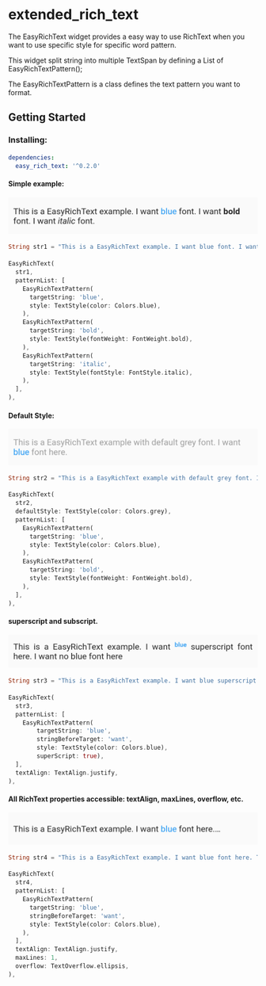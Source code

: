 # extended_rich_text

The EasyRichText widget provides a easy way to use RichText when you want to use specific style for specific word pattern.

This widget split string into multiple TextSpan by defining a List of EasyRichTextPattern();

The EasyRichTextPattern is a class defines the text pattern you want to format.

## Getting Started

### Installing:

```yaml
dependencies:
  easy_rich_text: '^0.2.0'
```



#### Simple example:

![alt text](https://github.com/2000calories/flutter_easy_rich_text/blob/master/screen_shots/simple.png)

```dart
String str1 = "This is a EasyRichText example. I want blue font. I want bold font. I want italic font. ";

EasyRichText(
  str1,
  patternList: [
    EasyRichTextPattern(
      targetString: 'blue',
      style: TextStyle(color: Colors.blue),
    ),
    EasyRichTextPattern(
      targetString: 'bold',
      style: TextStyle(fontWeight: FontWeight.bold),
    ),
    EasyRichTextPattern(
      targetString: 'italic',
      style: TextStyle(fontStyle: FontStyle.italic),
    ),
  ],
),
```

#### Default Style:

![alt text](https://github.com/2000calories/flutter_easy_rich_text/blob/master/screen_shots/default%20style.png)

```dart
String str2 = "This is a EasyRichText example with default grey font. I want blue font here.";

EasyRichText(
  str2,
  defaultStyle: TextStyle(color: Colors.grey),
  patternList: [
    EasyRichTextPattern(
      targetString: 'blue',
      style: TextStyle(color: Colors.blue),
    ),
    EasyRichTextPattern(
      targetString: 'bold',
      style: TextStyle(fontWeight: FontWeight.bold),
    ),
  ],
),
```

#### superscript and subscript.

![alt text](https://github.com/2000calories/flutter_easy_rich_text/blob/master/screen_shots/superscript.png)

```dart
String str3 = "This is a EasyRichText example. I want blue superscript font here. I want no blue font here";

EasyRichText(
  str3,
  patternList: [
    EasyRichTextPattern(
        targetString: 'blue',
        stringBeforeTarget: 'want',
        style: TextStyle(color: Colors.blue),
        superScript: true),
  ],
  textAlign: TextAlign.justify,
),
```

#### All RichText properties accessible: textAlign, maxLines, overflow, etc.

![alt text](https://github.com/2000calories/flutter_easy_rich_text/blob/master/screen_shots/rich%20text%20overflow.png)

```dart
String str4 = "This is a EasyRichText example. I want blue font here. TextOverflow.ellipsis, TextAlign.justify, maxLines: 1";

EasyRichText(
  str4,
  patternList: [
    EasyRichTextPattern(
      targetString: 'blue',
      stringBeforeTarget: 'want',
      style: TextStyle(color: Colors.blue),
    ),
  ],
  textAlign: TextAlign.justify,
  maxLines: 1,
  overflow: TextOverflow.ellipsis,
),
```